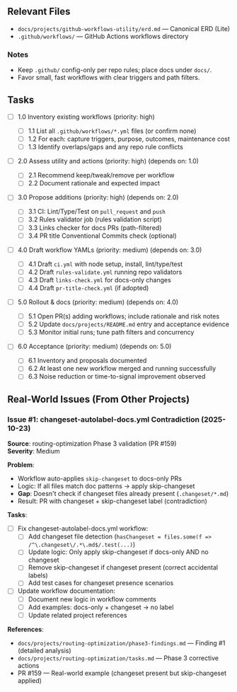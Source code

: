 ## Relevant Files

- `docs/projects/github-workflows-utility/erd.md` — Canonical ERD (Lite)
- `.github/workflows/` — GitHub Actions workflows directory

### Notes

- Keep `.github/` config-only per repo rules; place docs under `docs/`.
- Favor small, fast workflows with clear triggers and path filters.

## Tasks

- [ ] 1.0 Inventory existing workflows (priority: high)

  - [ ] 1.1 List all `.github/workflows/*.yml` files (or confirm none)
  - [ ] 1.2 For each: capture triggers, purpose, outcomes, maintenance cost
  - [ ] 1.3 Identify overlaps/gaps and any repo rule conflicts

- [ ] 2.0 Assess utility and actions (priority: high) (depends on: 1.0)

  - [ ] 2.1 Recommend keep/tweak/remove per workflow
  - [ ] 2.2 Document rationale and expected impact

- [ ] 3.0 Propose additions (priority: high) (depends on: 2.0)

  - [ ] 3.1 CI: Lint/Type/Test on `pull_request` and `push`
  - [ ] 3.2 Rules validator job (rules validation script)
  - [ ] 3.3 Links checker for docs PRs (path-filtered)
  - [ ] 3.4 PR title Conventional Commits check (optional)

- [ ] 4.0 Draft workflow YAMLs (priority: medium) (depends on: 3.0)

  - [ ] 4.1 Draft `ci.yml` with node setup, install, lint/type/test
  - [ ] 4.2 Draft `rules-validate.yml` running repo validators
  - [ ] 4.3 Draft `links-check.yml` for docs-only changes
  - [ ] 4.4 Draft `pr-title-check.yml` (if adopted)

- [ ] 5.0 Rollout & docs (priority: medium) (depends on: 4.0)

  - [ ] 5.1 Open PR(s) adding workflows; include rationale and risk notes
  - [ ] 5.2 Update `docs/projects/README.md` entry and acceptance evidence
  - [ ] 5.3 Monitor initial runs; tune path filters and concurrency

- [ ] 6.0 Acceptance (priority: medium) (depends on: 5.0)

  - [ ] 6.1 Inventory and proposals documented
  - [ ] 6.2 At least one new workflow merged and running successfully
  - [ ] 6.3 Noise reduction or time-to-signal improvement observed

## Real-World Issues (From Other Projects)

### Issue #1: changeset-autolabel-docs.yml Contradiction (2025-10-23)

**Source**: routing-optimization Phase 3 validation (PR #159)  
**Severity**: Medium

**Problem**:
- Workflow auto-applies `skip-changeset` to docs-only PRs
- Logic: If all files match doc patterns → apply skip-changeset
- **Gap**: Doesn't check if changeset files already present (`.changeset/*.md`)
- Result: PR with changeset + skip-changeset label (contradiction)

**Tasks**:

- [ ] Fix changeset-autolabel-docs.yml workflow:
  - [ ] Add changeset file detection (`hasChangeset = files.some(f => /^\.changeset\/.*\.md$/.test(...)`)
  - [ ] Update logic: Only apply skip-changeset if docs-only AND no changeset
  - [ ] Remove skip-changeset if changeset present (correct accidental labels)
  - [ ] Add test cases for changeset presence scenarios

- [ ] Update workflow documentation:
  - [ ] Document new logic in workflow comments
  - [ ] Add examples: docs-only + changeset → no label
  - [ ] Update related project references

**References**:
- `docs/projects/routing-optimization/phase3-findings.md` — Finding #1 (detailed analysis)
- `docs/projects/routing-optimization/tasks.md` — Phase 3 corrective actions
- PR #159 — Real-world example (changeset present but skip-changeset applied)
